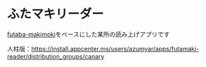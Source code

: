 # ふたマキリーダー

[futaba-makimoki](https://github.com/azumyar/futaba-makimoki)をベースにした某所の読み上げアプリです  

人柱版：https://install.appcenter.ms/users/azumyar/apps/futamaki-reader/distribution_groups/canary
